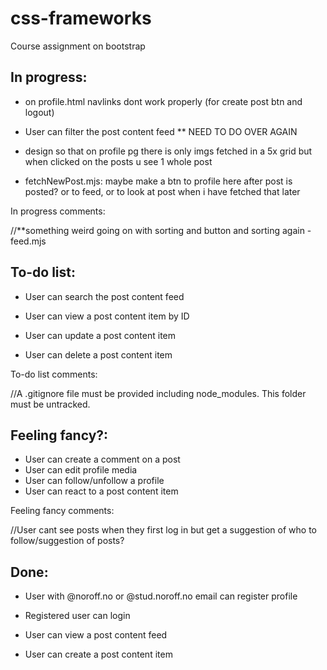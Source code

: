 # css-frameworks
Course assignment on bootstrap



## In progress:

- on profile.html navlinks dont work properly (for create post btn and logout)

- User can filter the post content feed ** NEED TO DO OVER AGAIN

- design so that on profile pg there is only imgs fetched in a 5x grid but when clicked on the posts u see 1 whole post


- fetchNewPost.mjs: maybe make a btn to profile here after post is posted? or to feed, or to look at post when i have fetched that later


In progress comments:

//**something weird going on with sorting and button and sorting again - feed.mjs


## To-do list:

- User can search the post content feed
- User can view a post content item by ID

- User can update a post content item
- User can delete a post content item

To-do list comments:

//A .gitignore file must be provided including node_modules. This folder must be untracked.



## Feeling fancy?:

- User can create a comment on a post
- User can edit profile media
- User can follow/unfollow a profile
- User can react to a post content item

Feeling fancy comments:

//User cant see posts when they first log in but get a suggestion of who to follow/suggestion of posts?



## Done:

- User with @noroff.no or @stud.noroff.no email can register profile

- Registered user can login

- User can view a post content feed

- User can create a post content item